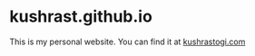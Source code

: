 # kushrast.github.io

This is my personal website. You can find it at [kushrastogi.com](http://kushrastogi.com)
